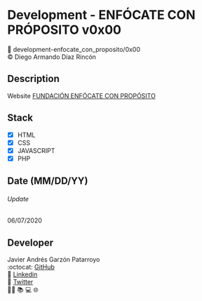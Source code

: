 # Development - ENFÓCATE CON PRÓPOSITO v0x00
:open_file_folder: development-enfocate_con_proposito/0x00  
:copyright: Diego Armando Díaz Rincón

## Description
Website [FUNDACIÓN ENFÓCATE CON PROPÓSITO](http://www.enfocateconproposito.org)

## Stack
* [x] HTML
* [X] CSS
* [X] JAVASCRIPT
* [X] PHP

## Date (MM/DD/YY)
###### Update
06/07/2020

## Developer
Javier Andrés Garzón Patarroyo  
:octocat: [GitHub](https://github.com/javierandresgp/)  
:link: [Linkedin](https://www.linkedin.com/in/javierandresgp/)  
:link: [Twitter](https://twitter.com/javierandresgp0)  
:man_technologist: :books: :computer: :globe_with_meridians: